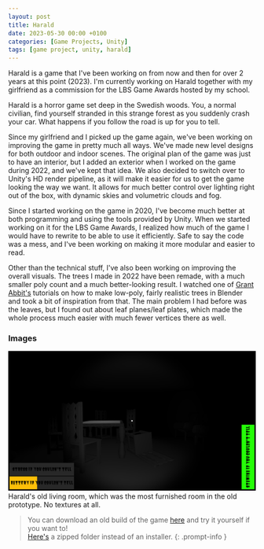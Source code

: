 ```yaml
---
layout: post
title: Harald
date: 2023-05-30 00:00 +0100
categories: [Game Projects, Unity]
tags: [game project, unity, harald]
---
```

Harald is a game that I've been working on from now and then for over 2 years at this point (2023). I'm currently working on Harald together with my girlfriend as a commission for the LBS Game Awards hosted by my school.

Harald is a horror game set deep in the Swedish woods. You, a normal civilian, find yourself stranded in this strange forest as you suddenly crash your car. What happens if you follow the road is up for you to tell.

Since my girlfriend and I picked up the game again, we've been working on improving the game in pretty much all ways. We've made new level designs for both outdoor and indoor scenes. The original plan of the game was just to have an interior, but I added an exterior when I worked on the game during 2022, and we've kept that idea. We also decided to switch over to Unity's HD render pipeline, as it will make it easier for us to get the game looking the way we want. It allows for much better control over lighting right out of the box, with dynamic skies and volumetric clouds and fog.

Since I started working on the game in 2020, I've become much better at both programming and using the tools provided by Unity. When we started working on it for the LBS Game Awards, I realized how much of the game I would have to rewrite to be able to use it efficiently. Safe to say the code was a mess, and I've been working on making it more modular and easier to read.

Other than the technical stuff, I've also been working on improving the overall visuals. The trees I made in 2022 have been remade, with a much smaller poly count and a much better-looking result. I watched one of [Grant Abbit's](https://www.youtube.com/user/mediagabbitt) tutorials on how to make low-poly, fairly realistic trees in Blender and took a bit of inspiration from that. The main problem I had before was the leaves, but I found out about leaf planes/leaf plates, which made the whole process much easier with much fewer vertices there as well.

### Images

![Old Harald Livingroom](/assets/img/projects/harald/haraldold1.png)
Harald's old living room, which was the most furnished room in the old prototype. No textures at all.

>You can download an old build of the game [here](https://www.dropbox.com/s/2q0ja5x8s8t8pjn/HaraldSetup.exe?dl=1) and try it yourself if you want to!  
[Here's](https://www.dropbox.com/s/tehaydgsplw44wb/Harald.zip?dl=1) a zipped folder instead of an installer.
{: .prompt-info }
